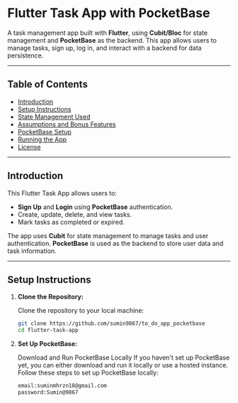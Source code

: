 # Flutter Task App with PocketBase

A task management app built with **Flutter**, using **Cubit/Bloc** for state management and **PocketBase** as the backend. This app allows users to manage tasks, sign up, log in, and interact with a backend for data persistence.

---

## **Table of Contents**

- [Introduction](#introduction)
- [Setup Instructions](#setup-instructions)
- [State Management Used](#state-management-used)
- [Assumptions and Bonus Features](#assumptions-and-bonus-features)
- [PocketBase Setup](#pocketbase-setup)
- [Running the App](#running-the-app)
- [License](#license)

---

## **Introduction**

This Flutter Task App allows users to:

- **Sign Up** and **Login** using **PocketBase** authentication.
- Create, update, delete, and view tasks.
- Mark tasks as completed or expired.

The app uses **Cubit** for state management to manage tasks and user authentication. **PocketBase** is used as the backend to store user data and task information.

---

## **Setup Instructions**

1. **Clone the Repository:**

   Clone the repository to your local machine:

   ```bash
   git clone https://github.com/sumin9867/to_do_app_pocketbase
   cd flutter-task-app

2. **Set Up PocketBase:**

   Download and Run PocketBase Locally
   If you haven't set up PocketBase yet, you can either download and run it locally or use a hosted instance. Follow these steps to set up PocketBase locally:

   ```bash
   email:suminmhrzn18@gmail.com
   password:Sumin@9867